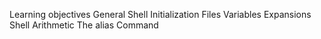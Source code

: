 Learning objectives 
 General 
 Shell Initialization Files 
 Variables 
 Expansions 
 Shell Arithmetic 
 The alias Command
